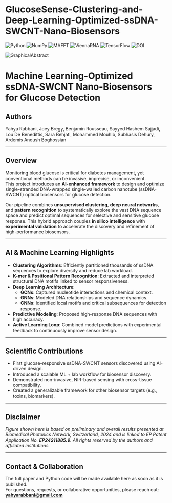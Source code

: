 # GlucoseSense-Clustering-and-Deep-Learning-Optimized-ssDNA-SWCNT-Nano-Biosensors
![Python](https://img.shields.io/badge/python-3.x-blue.svg)
![NumPy](https://img.shields.io/badge/numpy-supported-blue)
![MAFFT](https://img.shields.io/badge/MAFFT-clustering-orange)
![ViennaRNA](https://img.shields.io/badge/ViennaRNA-RNAfold-brightgreen)
![TensorFlow](https://img.shields.io/badge/TensorFlow-2.x-FF6F00)
![DOI](https://zenodo.org/badge/DOI_NUMBER.svg)


![GraphicalAbstract](images/GraphicalAbstract.jpg)

# Machine Learning-Optimized ssDNA-SWCNT Nano-Biosensors for Glucose Detection

## Authors  
Yahya Rabbani, Joey Bregy, Benjamin Rousseau, Sayyed Hashem Sajjadi, Lou De Benedittis, Sara Behjati, Mohammed Mouhib, Subhasis Dehury, Ardemis Anoush Boghossian

---

## Overview  
Monitoring blood glucose is critical for diabetes management, yet conventional methods can be invasive, imprecise, or inconvenient.  
This project introduces an **AI-enhanced framework** to design and optimize single-stranded DNA-wrapped single-walled carbon nanotube (ssDNA-SWCNT) optical biosensors for glucose detection.

Our pipeline combines **unsupervised clustering**, **deep neural networks**, and **pattern recognition** to systematically explore the vast DNA sequence space and predict optimal sequences for selective and sensitive glucose response. This hybrid approach couples **in silico intelligence** with **experimental validation** to accelerate the discovery and refinement of high-performance biosensors.

---

## AI & Machine Learning Highlights  
-  **Clustering Algorithms**: Efficiently partitioned thousands of ssDNA sequences to explore diversity and reduce lab workload.  
- **K-mer & Positional Pattern Recognition**: Extracted and interpreted structural DNA motifs linked to sensor responsiveness.  
- **Deep Learning Architecture**:
  - **GCNs**: Captured nucleotide interactions and chemical context.
  - **GNNs**: Modeled DNA relationships and sequence dynamics.
  - **CNNs**: Identified local motifs and critical subsequences for detection response.  
- **Predictive Modeling**: Proposed high-response DNA sequences with high accuracy.  
- **Active Learning Loop**: Combined model predictions with experimental feedback to continuously improve sensor design.

---

## Scientific Contributions  
- First glucose-responsive ssDNA-SWCNT sensors discovered using AI-driven design.  
- Introduced a scalable ML + lab workflow for biosensor discovery.  
- Demonstrated non-invasive, NIR-based sensing with cross-tissue compatibility.  
- Created a generalizable framework for other biosensor targets (e.g., toxins, biomarkers).  

---

## Disclaimer  
*Figure shown here is based on preliminary and overall results presented at Biomedical Photonics Network, Switzerland, 2024 and is linked to EP Patent Application No. **EP24211885.9**. All rights reserved by the authors and affiliated institutions.*

---

## Contact & Collaboration  
The full paper and Python code will be made available here as soon as it is published.  
For questions, requests, or collaborative opportunities, please reach out: **yahyarabbani@gmail.com**
